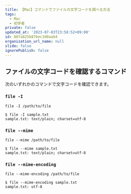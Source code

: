 ```yaml
---
title: 【Mac】コマンドでファイルの文字コードを調べる方法
tags:
  - Mac
  - 初学者
private: false
updated_at: '2023-07-03T23:58:52+09:00'
id: 88fa825b876ec3d0aa64
organization_url_name: null
slide: false
ignorePublish: false
---
```


## ファイルの文字コードを確認するコマンド

次のいずれかのコマンドで文字コードを確認できます。

### `file -I`
```terminal
file -I /path/to/file
```

```terminal
$ file -I sample.txt
sample.txt: text/plain; charset=utf-8
```

### `file --mime`
```terminal
file --mime /path/to/file
```

```terminal
$ file --mime sample.txt
sample.txt: text/plain; charset=utf-8
```

### `file --mime-encoding`

```terminal
file --mime-encoding /path/to/file
```

```terminal
$ file --mime-encoding sample.txt
sample.txt: utf-8
```

